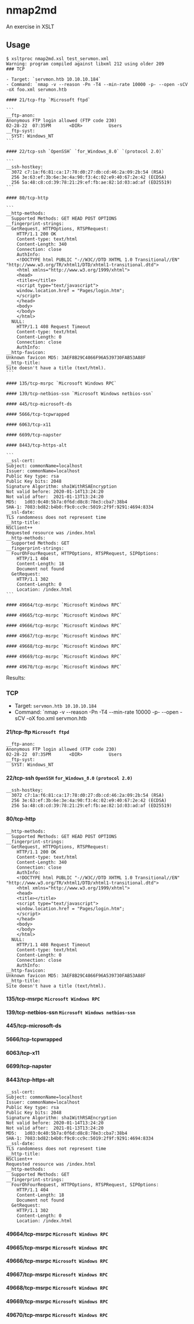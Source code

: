 # nmap2md
An exercise in XSLT

## Usage

````console
$ xsltproc nmap2md.xsl test_servmon.xml
Warning: program compiled against libxml 212 using older 209
### TCP

- Target: `servmon.htb 10.10.10.184`
- Command: `nmap -v --reason -Pn -T4 --min-rate 10000 -p- --open -sCV -oX foo.xml servmon.htb

#### 21/tcp-ftp `Microsoft ftpd`

```
__ftp-anon:
Anonymous FTP login allowed (FTP code 230)
02-28-22  07:35PM       <DIR>          Users
__ftp-syst:
  SYST: Windows_NT
```

#### 22/tcp-ssh `OpenSSH` `for_Windows_8.0` `(protocol 2.0)`

```
__ssh-hostkey:
  3072 c7:1a:f6:81:ca:17:78:d0:27:db:cd:46:2a:09:2b:54 (RSA)
  256 3e:63:ef:3b:6e:3e:4a:90:f3:4c:02:e9:40:67:2e:42 (ECDSA)
  256 5a:48:c8:cd:39:78:21:29:ef:fb:ae:82:1d:03:ad:af (ED25519)
```

#### 80/tcp-http

```
__http-methods:
  Supported Methods: GET HEAD POST OPTIONS
__fingerprint-strings:
  GetRequest, HTTPOptions, RTSPRequest:
    HTTP/1.1 200 OK
    Content-type: text/html
    Content-Length: 340
    Connection: close
    AuthInfo:
    <!DOCTYPE html PUBLIC "-//W3C//DTD XHTML 1.0 Transitional//EN" "http://www.w3.org/TR/xhtml1/DTD/xhtml1-transitional.dtd">
    <html xmlns="http://www.w3.org/1999/xhtml">
    <head>
    <title></title>
    <script type="text/javascript">
    window.location.href = "Pages/login.htm";
    </script>
    </head>
    <body>
    </body>
    </html>
  NULL:
    HTTP/1.1 408 Request Timeout
    Content-type: text/html
    Content-Length: 0
    Connection: close
    AuthInfo:
__http-favicon:
Unknown favicon MD5: 3AEF8B29C4866F96A539730FAB53A88F
__http-title:
Site doesn't have a title (text/html).
```

#### 135/tcp-msrpc `Microsoft Windows RPC`

#### 139/tcp-netbios-ssn `Microsoft Windows netbios-ssn`

#### 445/tcp-microsoft-ds

#### 5666/tcp-tcpwrapped

#### 6063/tcp-x11

#### 6699/tcp-napster

#### 8443/tcp-https-alt

```
__ssl-cert:
Subject: commonName=localhost
Issuer: commonName=localhost
Public Key type: rsa
Public Key bits: 2048
Signature Algorithm: sha1WithRSAEncryption
Not valid before: 2020-01-14T13:24:20
Not valid after:  2021-01-13T13:24:20
MD5:   1d03:0c40:5b7a:0f6d:d8c8:78e3:cba7:38b4
SHA-1: 7083:bd82:b4b0:f9c0:cc9c:5019:2f9f:9291:4694:8334
__ssl-date:
TLS randomness does not represent time
__http-title:
NSClient++
Requested resource was /index.html
__http-methods:
  Supported Methods: GET
__fingerprint-strings:
  FourOhFourRequest, HTTPOptions, RTSPRequest, SIPOptions:
    HTTP/1.1 404
    Content-Length: 18
    Document not found
  GetRequest:
    HTTP/1.1 302
    Content-Length: 0
    Location: /index.html
```

#### 49664/tcp-msrpc `Microsoft Windows RPC`

#### 49665/tcp-msrpc `Microsoft Windows RPC`

#### 49666/tcp-msrpc `Microsoft Windows RPC`

#### 49667/tcp-msrpc `Microsoft Windows RPC`

#### 49668/tcp-msrpc `Microsoft Windows RPC`

#### 49669/tcp-msrpc `Microsoft Windows RPC`

#### 49670/tcp-msrpc `Microsoft Windows RPC`
````

Results:

### TCP

- Target: `servmon.htb 10.10.10.184`
- Command: `nmap -v --reason -Pn -T4 --min-rate 10000 -p- --open -sCV -oX foo.xml servmon.htb

#### 21/tcp-ftp `Microsoft ftpd`

```
__ftp-anon:
Anonymous FTP login allowed (FTP code 230)
02-28-22  07:35PM       <DIR>          Users
__ftp-syst:
  SYST: Windows_NT
```

#### 22/tcp-ssh `OpenSSH` `for_Windows_8.0` `(protocol 2.0)`

```
__ssh-hostkey:
  3072 c7:1a:f6:81:ca:17:78:d0:27:db:cd:46:2a:09:2b:54 (RSA)
  256 3e:63:ef:3b:6e:3e:4a:90:f3:4c:02:e9:40:67:2e:42 (ECDSA)
  256 5a:48:c8:cd:39:78:21:29:ef:fb:ae:82:1d:03:ad:af (ED25519)
```

#### 80/tcp-http

```
__http-methods:
  Supported Methods: GET HEAD POST OPTIONS
__fingerprint-strings:
  GetRequest, HTTPOptions, RTSPRequest:
    HTTP/1.1 200 OK
    Content-type: text/html
    Content-Length: 340
    Connection: close
    AuthInfo:
    <!DOCTYPE html PUBLIC "-//W3C//DTD XHTML 1.0 Transitional//EN" "http://www.w3.org/TR/xhtml1/DTD/xhtml1-transitional.dtd">
    <html xmlns="http://www.w3.org/1999/xhtml">
    <head>
    <title></title>
    <script type="text/javascript">
    window.location.href = "Pages/login.htm";
    </script>
    </head>
    <body>
    </body>
    </html>
  NULL:
    HTTP/1.1 408 Request Timeout
    Content-type: text/html
    Content-Length: 0
    Connection: close
    AuthInfo:
__http-favicon:
Unknown favicon MD5: 3AEF8B29C4866F96A539730FAB53A88F
__http-title:
Site doesn't have a title (text/html).
```

#### 135/tcp-msrpc `Microsoft Windows RPC`

#### 139/tcp-netbios-ssn `Microsoft Windows netbios-ssn`

#### 445/tcp-microsoft-ds

#### 5666/tcp-tcpwrapped

#### 6063/tcp-x11

#### 6699/tcp-napster

#### 8443/tcp-https-alt

```
__ssl-cert:
Subject: commonName=localhost
Issuer: commonName=localhost
Public Key type: rsa
Public Key bits: 2048
Signature Algorithm: sha1WithRSAEncryption
Not valid before: 2020-01-14T13:24:20
Not valid after:  2021-01-13T13:24:20
MD5:   1d03:0c40:5b7a:0f6d:d8c8:78e3:cba7:38b4
SHA-1: 7083:bd82:b4b0:f9c0:cc9c:5019:2f9f:9291:4694:8334
__ssl-date:
TLS randomness does not represent time
__http-title:
NSClient++
Requested resource was /index.html
__http-methods:
  Supported Methods: GET
__fingerprint-strings:
  FourOhFourRequest, HTTPOptions, RTSPRequest, SIPOptions:
    HTTP/1.1 404
    Content-Length: 18
    Document not found
  GetRequest:
    HTTP/1.1 302
    Content-Length: 0
    Location: /index.html
```

#### 49664/tcp-msrpc `Microsoft Windows RPC`

#### 49665/tcp-msrpc `Microsoft Windows RPC`

#### 49666/tcp-msrpc `Microsoft Windows RPC`

#### 49667/tcp-msrpc `Microsoft Windows RPC`

#### 49668/tcp-msrpc `Microsoft Windows RPC`

#### 49669/tcp-msrpc `Microsoft Windows RPC`

#### 49670/tcp-msrpc `Microsoft Windows RPC`

